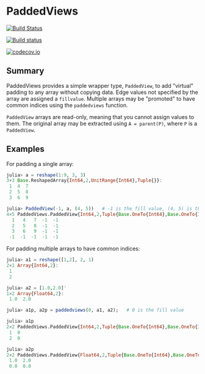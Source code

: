 # PaddedViews

[![Build Status](https://travis-ci.org/JuliaArrays/PaddedViews.jl.svg?branch=master)](https://travis-ci.org/JuliaArrays/PaddedViews.jl)

[![Build status](https://ci.appveyor.com/api/projects/status/p4ci9hb4oe4tbro9/branch/master?svg=true)](https://ci.appveyor.com/project/timholy/paddedviews-jl/branch/master)

[![codecov.io](http://codecov.io/github/JuliaArrays/PaddedViews.jl/coverage.svg?branch=master)](http://codecov.io/github/JuliaArrays/PaddedViews.jl?branch=master)

## Summary

PaddedViews provides a simple wrapper type, `PaddedView`, to add
"virtual" padding to any array without copying data. Edge values not
specified by the array are assigned a `fillvalue`.  Multiple arrays
may be "promoted" to have common indices using the `paddedviews`
function.

`PaddedView` arrays are read-only, meaning that you cannot assign
values to them. The original array may be extracted using `A =
parent(P)`, where `P` is a `PaddedView`.

## Examples

For padding a single array:

```julia
julia> a = reshape(1:9, 3, 3)
3×3 Base.ReshapedArray{Int64,2,UnitRange{Int64},Tuple{}}:
 1  4  7
 2  5  8
 3  6  9

julia> PaddedView(-1, a, (4, 5))   # -1 is the fill value, (4, 5) is the desired size
4×5 PaddedViews.PaddedView{Int64,2,Tuple{Base.OneTo{Int64},Base.OneTo{Int64}},Base.ReshapedArray{Int64,2,UnitRange{Int64},Tuple{}}}:
  1   4   7  -1  -1
  2   5   8  -1  -1
  3   6   9  -1  -1
 -1  -1  -1  -1  -1
```

For padding multiple arrays to have common indices:

```julia
julia> a1 = reshape([1,2], 2, 1)
2×1 Array{Int64,2}:
 1
 2

julia> a2 = [1.0,2.0]'
1×2 Array{Float64,2}:
 1.0  2.0

julia> a1p, a2p = paddedviews(0, a1, a2);   # 0 is the fill value

julia> a1p
2×2 PaddedViews.PaddedView{Int64,2,Tuple{Base.OneTo{Int64},Base.OneTo{Int64}},Array{Int64,2}}:
 1  0
 2  0

julia> a2p
2×2 PaddedViews.PaddedView{Float64,2,Tuple{Base.OneTo{Int64},Base.OneTo{Int64}},Array{Float64,2}}:
 1.0  2.0
 0.0  0.0
```
